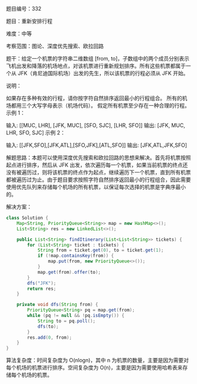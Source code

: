 题目编号：332

题目：重新安排行程

难度：中等

考察范围：图论、深度优先搜索、欧拉回路

题干：给定一个机票的字符串二维数组 [from, to]，子数组中的两个成员分别表示飞机出发和降落的机场地点，对该机票进行重新规划排序。所有这些机票都属于一个从 JFK（肯尼迪国际机场）出发的先生，所以该机票的行程必须从 JFK 开始。

说明：

如果存在多种有效的行程，请你按字符自然排序返回最小的行程组合。
所有的机场都用三个大写字母表示（机场代码）。
假定所有机票至少存在一种合理的行程。
示例 1：

输入: [[MUC, LHR], [JFK, MUC], [SFO, SJC], [LHR, SFO]]
输出: [JFK, MUC, LHR, SFO, SJC]
示例 2：

输入: [[JFK,SFO],[JFK,ATL],[SFO,JFK],[ATL,SFO]]
输出: [JFK,ATL,JFK,SFO]

解题思路：本题可以使用深度优先搜索和欧拉回路的思想来解决。首先将机票按照起点进行排序，然后从 JFK 出发，依次遍历每一个机票，如果当前机票的终点还没有被遍历过，则将该机票的终点作为起点，继续遍历下一个机票，直到所有机票都被遍历过为止。由于题目要求按照字符自然排序返回最小的行程组合，因此需要使用优先队列来存储每个机场的所有机票，以保证每次选择的机票是字典序最小的。

解决方案：

```java
class Solution {
    Map<String, PriorityQueue<String>> map = new HashMap<>();
    List<String> res = new LinkedList<>();

    public List<String> findItinerary(List<List<String>> tickets) {
        for (List<String> ticket : tickets) {
            String from = ticket.get(0), to = ticket.get(1);
            if (!map.containsKey(from)) {
                map.put(from, new PriorityQueue<>());
            }
            map.get(from).offer(to);
        }
        dfs("JFK");
        return res;
    }

    private void dfs(String from) {
        PriorityQueue<String> pq = map.get(from);
        while (pq != null && !pq.isEmpty()) {
            String to = pq.poll();
            dfs(to);
        }
        res.add(0, from);
    }
}
```

算法复杂度：时间复杂度为 O(nlogn)，其中 n 为机票的数量，主要是因为需要对每个机场的机票进行排序。空间复杂度为 O(n)，主要是因为需要使用哈希表来存储每个机场的机票。